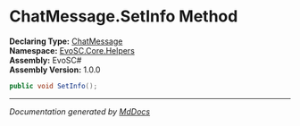 ﻿<!--  
  <auto-generated>   
    The contents of this file were generated by a tool.  
    Changes to this file may be list if the file is regenerated  
  </auto-generated>   
-->

# ChatMessage.SetInfo Method

**Declaring Type:** [ChatMessage](../index.md)  
**Namespace:** [EvoSC.Core.Helpers](../../index.md)  
**Assembly:** EvoSC\#  
**Assembly Version:** 1.0.0

```csharp
public void SetInfo();
```
___

*Documentation generated by [MdDocs](https://github.com/ap0llo/mddocs)*
